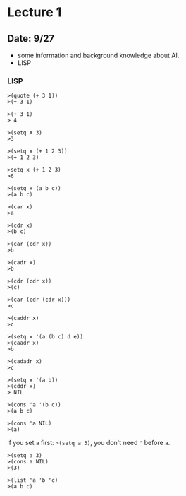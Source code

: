 # Lecture 1

## Date: 9/27

* some information and background knowledge about AI.
* LISP

### LISP 

```LISP
>(quote (+ 3 1))
>(+ 3 1)

>(+ 3 1)
> 4

>(setq X 3)
>3

>(setq x (+ 1 2 3))
>(+ 1 2 3)

>setq x (+ 1 2 3)
>6

>(setq x (a b c))
>(a b c)

>(car x)
>a

>(cdr x)
>(b c)

>(car (cdr x))
>b

>(cadr x)
>b

>(cdr (cdr x))
>(c)

>(car (cdr (cdr x)))
>c

>(caddr x)
>c

>(setq x '(a (b c) d e))
>(caadr x)
>b

>(cadadr x)
>c

>(setq x '(a b))
>(cddr x)
> NIL

>(cons 'a '(b c))
>(a b c)

>(cons 'a NIL)
>(a)
```

if you set `a` first: `>(setq a 3)`, you don't need `'` before `a`. 

```LISP
>(setq a 3)
>(cons a NIL)
>(3)

>(list 'a 'b 'c)
>(a b c)
```
